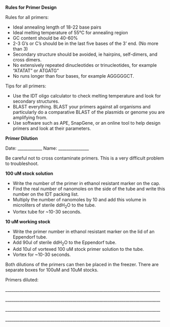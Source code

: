 ﻿**Rules for Primer Design**

Rules for all primers:

- Ideal annealing length of 18-22 base pairs
- Ideal melting temperature of 55°C for annealing region
- GC content should be 40-60%
- 2-3 G’s or C’s should be in the last five bases of the 3’ end. (No more than 3)
- Secondary structure should be avoided, ie hairpins, self-dimers, and cross dimers.
- No extensively repeated dinucleotides or trinucleotides, for example “ATATAT” or ATGATG”
- No runs longer than four bases, for example AGGGGGCT.

Tips for all primers:

- Use the IDT oligo calculator to check melting temperature and look for secondary structures.
- BLAST everything. BLAST your primers against all organisms and particularly do a comparative BLAST of the plasmids or genome you are amplifying from.
- Use software such as APE, SnapGene, or an online tool to help design primers and look at their parameters.

**Primer Dilution**

Date: \_\_\_\_\_\_\_\_\_\_\_\_   					Name: \_\_\_\_\_\_\_\_\_\_\_\_\_\_\_

Be careful not to cross contaminate primers. This is a very difficult problem to troubleshoot.

**100 uM stock solution**

- Write the number of the primer in ethanol resistant marker on the cap.
- Find the real number of nanomoles on the side of the tube and write this number on the IDT packing list.
- Multiply the number of nanomoles by 10 and add this volume in microliters of sterile ddH<sub>2</sub>O to the tube.
- Vortex tube for ~10-30 seconds.

**10 uM working stock**

- Write the primer number in ethanol resistant marker on the lid of an Eppendorf tube.
- Add 90ul of sterile ddH<sub>2</sub>O to the Eppendorf tube.
- Add 10ul of vortexed 100 uM stock primer solution to the tube.
- Vortex for ~10-30 seconds.

Both dilutions of the primers can then be placed in the freezer. There are separate boxes for 100uM and 10uM stocks.

Primers diluted:

\_\_\_\_\_\_\_\_\_\_\_\_\_\_\_\_\_\_\_\_\_\_\_\_\_\_\_\_\_\_\_\_\_\_\_\_\_\_\_\_\_\_\_\_\_\_\_\_\_\_\_\_\_\_\_\_\_\_\_\_\_\_\_\_\_\_\_\_\_\_\_\_\_\_\_\_

\_\_\_\_\_\_\_\_\_\_\_\_\_\_\_\_\_\_\_\_\_\_\_\_\_\_\_\_\_\_\_\_\_\_\_\_\_\_\_\_\_\_\_\_\_\_\_\_\_\_\_\_\_\_\_\_\_\_\_\_\_\_\_\_\_\_\_\_\_\_\_\_\_\_\_\_

\_\_\_\_\_\_\_\_\_\_\_\_\_\_\_\_\_\_\_\_\_\_\_\_\_\_\_\_\_\_\_\_\_\_\_\_\_\_\_\_\_\_\_\_\_\_\_\_\_\_\_\_\_\_\_\_\_\_\_\_\_\_\_\_\_\_\_\_\_\_\_\_\_\_\_\_

\_\_\_\_\_\_\_\_\_\_\_\_\_\_\_\_\_\_\_\_\_\_\_\_\_\_\_\_\_\_\_\_\_\_\_\_\_\_\_\_\_\_\_\_\_\_\_\_\_\_\_\_\_\_\_\_\_\_\_\_\_\_\_\_\_\_\_\_\_\_\_\_\_\_\_\_

